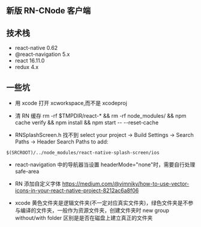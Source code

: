 ## 新版 RN-CNode 客户端

## 技术栈

- react-native 0.62
- @react-navigation 5.x
- react 16.11.0
- redux 4.x

## 一些坑

- 用 xcode 打开 xcworkspace,而不是 xcodeproj
- 清 RN 缓存
  rm -rf \$TMPDIR/react-\* && rm -rf node_modules/ && npm cache verify && npm install && npm start -- --reset-cache

- RNSplashScreen.h 找不到
  select your project → Build Settings → Search Paths → Header Search Paths to add:

```
$(SRCROOT)/../node_modules/react-native-splash-screen/ios
```

- react-navigation 中的导航器当设置 headerMode="none"时，需要自行处理 safe-area
- RN 添加自定义字体
  https://medium.com/@vimniky/how-to-use-vector-icons-in-your-react-native-project-8212ac6a8f06

- xcode 黄色文件夹是逻辑文件夹(不一定对应真实文件夹)，绿色文件夹是不参与编译的文件夹，一般作为资源文件夹，创建文件夹时 new group without/with folder 区别是是否在磁盘上建立真正的文件夹

